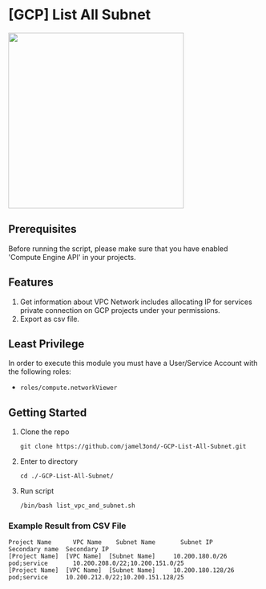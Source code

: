 # [GCP] List All Subnet

<img src="https://download.logo.wine/logo/Google_Cloud_Platform/Google_Cloud_Platform-Logo.wine.png" width="350px">

## Prerequisites
Before running the script, please make sure that you have enabled 'Compute Engine API' in your projects.

## Features
1. Get information about VPC Network includes allocating IP for services private connection on GCP projects under your permissions.
2. Export as csv file.

## Least Privilege
In order to execute this module you must have a User/Service Account with the following roles:

- `roles/compute.networkViewer`

## Getting Started
1. Clone the repo
   ```HTTPS
   git clone https://github.com/jamel3ond/-GCP-List-All-Subnet.git
   ```
2. Enter to directory
   ```
   cd ./-GCP-List-All-Subnet/
   ```
3. Run script 
   ```
   /bin/bash list_vpc_and_subnet.sh
   ```

### Example Result from CSV File
```
Project Name	  VPC Name	  Subnet Name	    Subnet IP	        Secondary name	Secondary IP
[Project Name]	[VPC Name]	[Subnet Name]	  10.200.180.0/26	  pod;service	    10.200.208.0/22;10.200.151.0/25
[Project Name]	[VPC Name]	[Subnet Name]	  10.200.180.128/26	pod;service	    10.200.212.0/22;10.200.151.128/25
```
